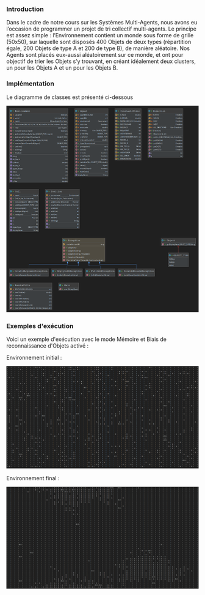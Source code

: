 ### Introduction

Dans le cadre de notre cours sur les Systèmes Multi-Agents, nous avons eu l’occasion de programmer un projet de tri collectif multi-agents. Le principe est assez simple : l’Environnement contient un monde sous forme de grille (50x50), sur laquelle sont disposés 400 Objets de deux types (répartition égale, 200 Objets de type A et 200 de type B), de manière aléatoire. Nos Agents sont placés eux-aussi aléatoirement sur ce monde, et ont pour objectif de trier les Objets s’y trouvant, en créant idéalement deux clusters, un pour les Objets A et un pour les Objets B.

### Implémentation

Le diagramme de classes est présenté ci-dessous

![uml__tp-tri-collectif](resources/uml_class_diagram.png)

### Exemples d'exécution

Voici un exemple d'exécution avec le mode Mémoire et Biais de reconnaissance d'Objets activé :

Environnement initial :

![init-exec__tp-tri-collectif](resources/init_exec.png)


Environnement final :

![end-exec__tp-tri-collectif](resources/end_exec.png)
